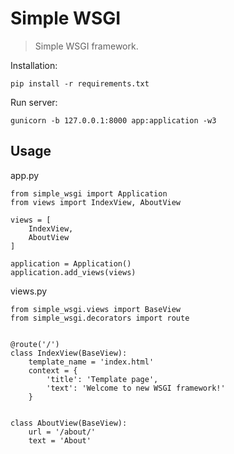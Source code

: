 # Simple WSGI

> Simple WSGI framework. 

Installation:
```
pip install -r requirements.txt
```
Run server:
```
gunicorn -b 127.0.0.1:8000 app:application -w3
```

## Usage

app.py

~~~
from simple_wsgi import Application
from views import IndexView, AboutView

views = [
    IndexView,
    AboutView
]

application = Application()
application.add_views(views)
~~~

views.py
~~~
from simple_wsgi.views import BaseView
from simple_wsgi.decorators import route


@route('/')
class IndexView(BaseView):
    template_name = 'index.html'
    context = {
        'title': 'Template page',
        'text': 'Welcome to new WSGI framework!'
    }


class AboutView(BaseView):
    url = '/about/'
    text = 'About'

~~~
